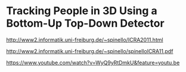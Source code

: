 # Tracking People in 3D Using a Bottom-Up Top-Down Detector

http://www2.informatik.uni-freiburg.de/~spinello/ICRA2011.html

http://www2.informatik.uni-freiburg.de/~spinello/spinelloICRA11.pdf

https://www.youtube.com/watch?v=WyQ9yRtDmkU&feature=youtu.be